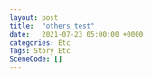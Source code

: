```yaml
---
layout: post
title:  "others_test"
date:   2021-07-23 05:00:00 +0000
categories: Etc
Tags: Story Etc
SceneCode: []
---
```

